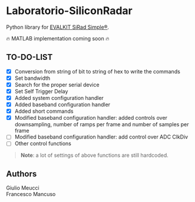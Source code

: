 # Laboratorio-SiliconRadar
Python library for [EVALKIT SiRad Simple®](https://siliconradar.com/evalkits/).

:fire: MATLAB implementation coming soon :fire:

## TO-DO-LIST
 - [x] Conversion from string of bit to string of hex to write the commands
 - [x] Set bandwidth
 - [x] Search for the proper serial device
 - [x] Set Self Trigger Delay
 - [x] Added system configuration handler
 - [x] Added baseband configuration handler
 - [x] Added short commands
 - [x] Modified baseband configuration handler: added controls over downsampling, number of ramps per frame and number of samples per frame
 - [ ] Modified baseband configuration handler: add control over ADC ClkDiv
 - [ ] Other control functions

> **Note**: a lot of settings of above functions are still hardcoded.

## Authors
Giulio Meucci \
Francesco Mancuso
